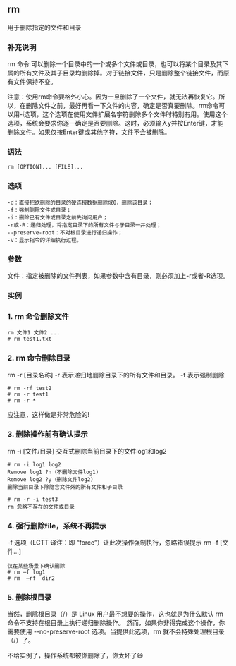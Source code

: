 ## rm ##

用于删除指定的文件和目录

### 补充说明 ###

rm 命令 可以删除一个目录中的一个或多个文件或目录，也可以将某个目录及其下属的所有文件及其子目录均删除掉。对于链接文件，只是删除整个链接文件，而原有文件保持不变。

注意：使用rm命令要格外小心。因为一旦删除了一个文件，就无法再恢复它。所以，在删除文件之前，最好再看一下文件的内容，确定是否真要删除。rm命令可以用-i选项，这个选项在使用文件扩展名字符删除多个文件时特别有用。使用这个选项，系统会要求你逐一确定是否要删除。这时，必须输入y并按Enter键，才能删除文件。如果仅按Enter键或其他字符，文件不会被删除。

###  语法

	rm [OPTION]... [FILE]...

###  选项

	-d：直接把欲删除的目录的硬连接数据删除成0，删除该目录；
	-f：强制删除文件或目录；
	-i：删除已有文件或目录之前先询问用户；
	-r或-R：递归处理，将指定目录下的所有文件与子目录一并处理；
	--preserve-root：不对根目录进行递归操作；
	-v：显示指令的详细执行过程。

###  参数
文件：指定被删除的文件列表，如果参数中含有目录，则必须加上-r或者-R选项。

###  实例


### 1.  rm 命令删除文件

	rm 文件1 文件2 ...
	# rm test1.txt

### 2.   rm 命令删除目录

rm -r [目录名称] -r 表示递归地删除目录下的所有文件和目录。 -f 表示强制删除

	# rm -rf test2
	# rm -r test1
	# rm -r *
应注意，这样做是非常危险的!

### 3.  删除操作前有确认提示

rm -i [文件/目录]
交互式删除当前目录下的文件log1和log2

	# rm -i log1 log2
	Remove log1 ?n（不删除文件log1)
	Remove log2 ?y（删除文件log2)
	删除当前目录下除隐含文件外的所有文件和子目录

	# rm -r -i test3
	rm 忽略不存在的文件或目录

### 4. 强行删除file，系统不再提示 

-f 选项（LCTT 译注：即 “force”）让此次操作强制执行，忽略错误提示
rm -f [文件...]

	仅在某些场景下确认删除
	# rm –f log1
	# rm  –rf  dir2


### 5. 删除根目录

当然，删除根目录（/）是 Linux 用户最不想要的操作，这也就是为什么默认 rm 命令不支持在根目录上执行递归删除操作。 然而，如果你非得完成这个操作，你需要使用 --no-preserve-root 选项。当提供此选项，rm 就不会特殊处理根目录（/）了。

不给实例了，操作系统都被你删除了，你太坏了😆
